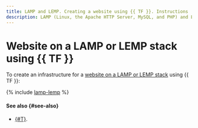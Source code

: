 ```yaml
---
title: LAMP and LEMP. Creating a website using {{ TF }}. Instructions
description: LAMP (Linux, the Apache HTTP Server, MySQL, and PHP) and LEMP (its variation where Apache is replaced with Nginx) are popular component kits for deploying web applications and dynamic websites. In this tutorial, you will learn to deploy LAMP in a {{ yandex-cloud }} infrastructure using {{ TF }}. This will get you a VM that will run a web server for your website.
---
```


# Website on a LAMP or LEMP stack using {{ TF }}

To create an infrastructure for a [website on a LAMP or LEMP stack](index.md) using {{ TF }}:

{% include [lamp-lemp](../../../_tutorials/web/lamp-lemp-terraform.md) %}

#### See also {#see-also}

* [{#T}](console.md).